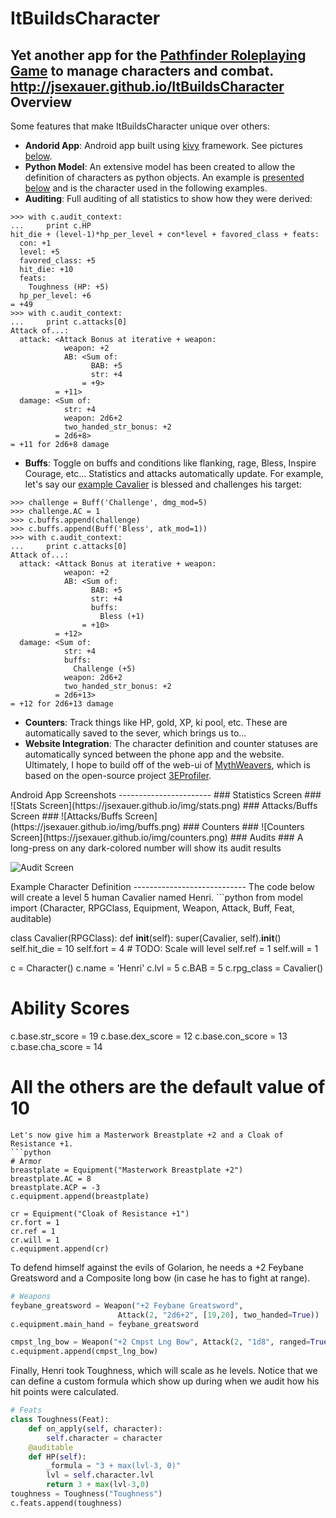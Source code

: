 ItBuildsCharacter
=================
Yet another app for the [Pathfinder Roleplaying Game](http://paizo.com/pathfinderRPG)
to manage characters and combat.
http://jsexauer.github.io/ItBuildsCharacter
Overview
--------

Some features that make ItBuildsCharacter unique over others:
  - **Andorid App**: Android app built using [kivy](http://www.kivy.org) framework.
    See pictures [below](#app_ss).
  - **Python Model**: An extensive model has been created to allow the definition of characters
  as python objects.  An example is [presented below](#char_def) and is
  the character used in the following examples.
  - **Auditing**: Full auditing of all statistics to show how they were derived:
```
>>> with c.audit_context:
...     print c.HP
hit_die + (level-1)*hp_per_level + con*level + favored_class + feats:
  con: +1
  level: +5
  favored_class: +5
  hit_die: +10
  feats:
    Toughness (HP: +5)
  hp_per_level: +6
= +49
>>> with c.audit_context:
...     print c.attacks[0]
Attack of...:
  attack: <Attack Bonus at iterative + weapon:
            weapon: +2
            AB: <Sum of:
                  BAB: +5
                  str: +4
                = +9>
          = +11>
  damage: <Sum of:
            str: +4
            weapon: 2d6+2
            two_handed_str_bonus: +2
          = 2d6+8>
= +11 for 2d6+8 damage
```
  - **Buffs**:  Toggle on buffs and conditions like flanking, rage, Bless,
  Inspire Courage, etc...  Statistics and attacks automatically update.  For
  example, let's say our [example Cavalier](#char_def) is blessed and
  challenges his target:
```
>>> challenge = Buff('Challenge', dmg_mod=5)
>>> challenge.AC = 1
>>> c.buffs.append(challenge)
>>> c.buffs.append(Buff('Bless', atk_mod=1))
>>> with c.audit_context:
...     print c.attacks[0]
Attack of...:
  attack: <Attack Bonus at iterative + weapon:
            weapon: +2
            AB: <Sum of:
                  BAB: +5
                  str: +4
                  buffs:
                    Bless (+1)
                = +10>
          = +12>
  damage: <Sum of:
            str: +4
            buffs:
              Challenge (+5)
            weapon: 2d6+2
            two_handed_str_bonus: +2
          = 2d6+13>
= +12 for 2d6+13 damage
```
  - **Counters**:  Track things like HP, gold, XP, ki pool, etc.  These are
  automatically saved to the sever, which brings us to...
  - **Website Integration**:  The character definition and counter statuses are
  automatically synced between the phone app and the website.  Ultimately, I
  hope to build off of the web-ui of [MythWeavers](http://www.myth-weavers.com/sheetindex.php),
  which is based on the open-source project [3EProfiler](http://sourceforge.net/projects/rpgwebprofiler/).


<a name="app_ss"/>
Android App Screenshots
-----------------------
### Statistics Screen ###
![Stats Screen](https://jsexauer.github.io/img/stats.png)
### Attacks/Buffs Screen ###
![Attacks/Buffs Screen](https://jsexauer.github.io/img/buffs.png)
### Counters ###
![Counters Screen](https://jsexauer.github.io/img/counters.png)
### Audits ###
A long-press on any dark-colored number will show its audit results

![Audit Screen](https://jsexauer.github.io/img/audit.png)

<a name="char_def"/>
Example Character Definition
----------------------------
The code below will create a level 5 human Cavalier named Henri.
```python
from model import (Character, RPGClass, Equipment, Weapon, Attack,
                   Buff, Feat, auditable)

class Cavalier(RPGClass):
    def __init__(self):
        super(Cavalier, self).__init__()
        self.hit_die = 10
        self.fort = 4       # TODO: Scale will level
        self.ref = 1
        self.will = 1

c = Character()
c.name = 'Henri'
c.lvl = 5
c.BAB = 5
c.rpg_class = Cavalier()

# Ability Scores
c.base.str_score = 19
c.base.dex_score = 12
c.base.con_score = 13
c.base.cha_score = 14
# All the others are the default value of 10
```
Let's now give him a Masterwork Breastplate +2 and a Cloak of Resistance +1.
```python
# Armor
breastplate = Equipment("Masterwork Breastplate +2")
breastplate.AC = 8
breastplate.ACP = -3
c.equipment.append(breastplate)

cr = Equipment("Cloak of Resistance +1")
cr.fort = 1
cr.ref = 1
cr.will = 1
c.equipment.append(cr)
```
To defend himself against the evils of Golarion, he needs a +2 Feybane
Greatsword and a Composite long bow (in case he has to fight at range).
```python
# Weapons
feybane_greatsword = Weapon("+2 Feybane Greatsword",
                        Attack(2, "2d6+2", [19,20], two_handed=True))
c.equipment.main_hand = feybane_greatsword

cmpst_lng_bow = Weapon("+2 Cmpst Lng Bow", Attack(2, "1d8", ranged=True))
c.equipment.append(cmpst_lng_bow)
```
Finally, Henri took Toughness, which will scale as he levels.  Notice that we
can define a custom formula which show up during when we audit how his
hit points were calculated.
```python
# Feats
class Toughness(Feat):
    def on_apply(self, character):
        self.character = character
    @auditable
    def HP(self):
        _formula = "3 + max(lvl-3, 0)"
        lvl = self.character.lvl
        return 3 + max(lvl-3,0)
toughness = Toughness("Toughness")
c.feats.append(toughness)
```